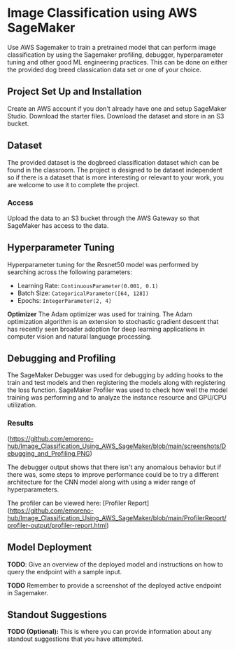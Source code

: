# Image Classification using AWS SageMaker

Use AWS Sagemaker to train a pretrained model that can perform image classification by using the Sagemaker profiling, debugger, hyperparameter tuning and other good ML engineering practices. This can be done on either the provided dog breed classication data set or one of your choice.

## Project Set Up and Installation
Create an AWS account if you don't already have one and setup SageMaker Studio.
Download the starter files.
Download the dataset and store in an S3 bucket.

## Dataset
The provided dataset is the dogbreed classification dataset which can be found in the classroom.
The project is designed to be dataset independent so if there is a dataset that is more interesting or relevant to your work, you are welcome to use it to complete the project.

### Access
Upload the data to an S3 bucket through the AWS Gateway so that SageMaker has access to the data. 

## Hyperparameter Tuning
Hyperparameter tuning for the Resnet50 model was performed by searching across the following parameters:
- Learning Rate: `ContinuousParameter(0.001, 0.1)`
- Batch Size: `CategoricalParameter([64, 128])`
- Epochs: `IntegerParameter(2, 4)`

**Optimizer**
The Adam optimizer was used for training. The Adam optimization algorithm is an extension to stochastic gradient descent that has recently seen broader adoption for deep learning applications in computer vision and natural language processing.  

## Debugging and Profiling
The SageMaker Debugger was used for debugging by adding hooks to the train and test models and then registering the models along with registering the loss function.  SageMaker Profiler was used to check how well the model training was performing and to analyze the instance resource and GPU/CPU utilization.

### Results
(https://github.com/emoreno-hub/Image_Classification_Using_AWS_SageMaker/blob/main/screenshots/Debugging_and_Profiling.PNG)

The debugger output shows that there isn't any anomalous behavior but if there was, some steps to improve performance could be to try a different architecture for the CNN model along with using a wider range of hyperparameters.


The profiler can be viewed here: [Profiler Report] (https://github.com/emoreno-hub/Image_Classification_Using_AWS_SageMaker/blob/main/ProfilerReport/profiler-output/profiler-report.html)

## Model Deployment
**TODO**: Give an overview of the deployed model and instructions on how to query the endpoint with a sample input.

**TODO** Remember to provide a screenshot of the deployed active endpoint in Sagemaker.

## Standout Suggestions
**TODO (Optional):** This is where you can provide information about any standout suggestions that you have attempted.
